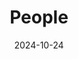 ---
title: People
date: 2024-10-24

type: landing

sections:
  - block: people
    content:
      title: Meet the Team
      # Choose which groups/teams of users to display.
      #   Edit `user_groups` in each user's profile to add them to one or more of these groups.
      user_groups:
          - Principal Investigators
          - Postdocs
          - PhD Students
          - Masters Students
          - Undergraduate Students
          - Administration
          - Visitors
          - Alumni
          
      sort_by: Params.last_name
      sort_ascending: true
    design:
      show_interests: false
      show_role: true
      show_social: true

  - block: markdown
    content:
      title: Photo Gallery
      subtitle: Snapshots of Togetherness — Our Team Story
      text: |
      design:
        columns: '1'

  - block: slider
    content:
      slides:
      - title: 
        content: 
        align: 
        background:
          image:
            filename: 47a0a3fa0709389dac09531ed82d58b.jpg
            filters:
              brightness: 0.7
          position: right

      - title: 
        content: 
        align: 
        background:
          image:
            filename: 9648088d130e1e9ffd81e8ee2221fdb.jpg
            filters:
              brightness: 0.5
          position: center

      - title:
        content: 
        align: 
        background:
          image:
            filename: a36ff071733481491d387d05cb2a6aa.jpg
            filters:
              brightness: 0.5
          position: center

    design:
      # Slide height is automatic unless you force a specific height (e.g. '400px')
      slide_height: ''
      is_fullscreen: false
      # Automatically transition through slides?
      loop: ture
      # Duration of transition between slides (in ms)
      interval: 2000

---